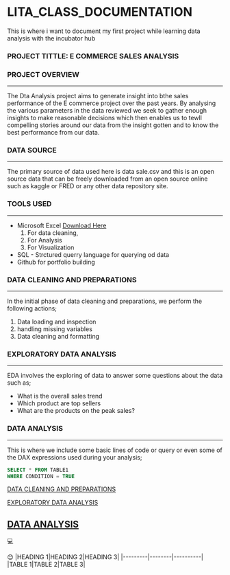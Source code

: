 # LITA_CLASS_DOCUMENTATION
This is where i want to document my first project while learning data analysis with the incubator hub

### PROJECT TITTLE: E COMMERCE SALES ANALYSIS

### PROJECT OVERVIEW
---
The Dta Analysis project aims to generate insight into bthe sales performance
of the E commerce project over the past years. By analysing the various
parameters in the data reviewed we seek to gather enough insights to make reasonable
decisions which then enables us to tewll compelling stories around our data from 
the insight gotten and to know the best performance from our data.

### DATA SOURCE
---
The primary source of data used here is data sale.csv and this is  an open source 
data that can be freely downloaded from an open source online such as kaggle
or FRED or any other data repository site.

### TOOLS USED
---
- Microsoft Excel [Download Here](https://www.microsoft.com)
  1.  For data cleaning,
  2.  For Analysis
  3.  For Visualization
- SQL - Strctured querry language for querying od data
- Github for portfolio building

### DATA CLEANING AND PREPARATIONS
---
In the initial phase of data cleaning and preparations, we perform the following actions;
1. Data loading and inspection
2. handling missing variables
3. Data cleaning and formatting

### EXPLORATORY DATA ANALYSIS
---
EDA involves the exploring of data to answer some questions about the
data such as;
- What is the overall sales trend
- Which product are top sellers
- What are the products on the peak sales?

### DATA ANALYSIS
---
This is where we include some basic lines of code or query or even some of the DAX
expressions used during your analysis;

```SQL
SELECT * FROM TABLE1
WHERE CONDITION = TRUE
```
   



[DATA CLEANING AND PREPARATIONS](#data-cleaning-and-preparations)

[EXPLORATORY DATA ANALYSIS](#exploratory-data-analysis)

[DATA ANALYSIS](#data-analysis)
---

💻

😊
|HEADING 1|HEADING 2|HEADING 3|
|---------|--------|----------|
|TABLE 1|TABLE 2|TABLE 3|
